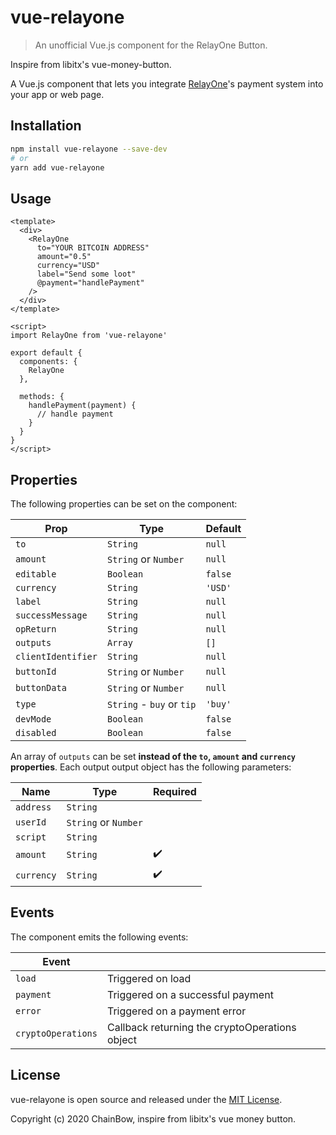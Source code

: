 # vue-relayone

> An unofficial Vue.js component for the RelayOne Button.

Inspire from libitx's vue-money-button.

A Vue.js component that lets you integrate [RelayOne](https://one.relayx.io/)'s payment system into your app or web page.

## Installation

```sh
npm install vue-relayone --save-dev
# or
yarn add vue-relayone
```

## Usage

```Vue
<template>
  <div>
    <RelayOne
      to="YOUR BITCOIN ADDRESS"
      amount="0.5"
      currency="USD"
      label="Send some loot"
      @payment="handlePayment"
    />
  </div>
</template>

<script>
import RelayOne from 'vue-relayone'

export default {
  components: {
    RelayOne
  },

  methods: {
    handlePayment(payment) {
      // handle payment
    }
  }
}
</script>
```

## Properties

The following properties can be set on the component:

| Prop          | Type                      | Default |
|---------------|---------------------------|---------|
| `to`          | `String`                  | `null`  |
| `amount`      | `String` or `Number`      | `null`  |
| `editable`    | `Boolean`                 | `false` |
| `currency`    | `String`                  | `'USD'` |
| `label`       | `String`                  | `null`  |
| `successMessage` | `String`               | `null`  |
| `opReturn`    | `String`                  | `null`  |
| `outputs`     | `Array`                   | `[]`    |
| `clientIdentifier` | `String`             | `null`  |
| `buttonId`    | `String` or `Number`      | `null`  |
| `buttonData`  | `String` or `Number`      | `null`  |
| `type`        | `String` - `buy` or `tip` | `'buy'` |
| `devMode`     | `Boolean`                 | `false` |
| `disabled`    | `Boolean`                 | `false` |

An array of `outputs` can be set **instead of the `to`, `amount` and `currency` properties**. Each output output object has the following parameters:

| Name         | Type                      | Required           |
|--------------|---------------------------|--------------------|
| `address`    | `String`                  |                    |
| `userId`     | `String` or `Number`      |                    |
| `script`     | `String`                  |                    |
| `amount`     | `String`                  | :heavy_check_mark: |
| `currency`   | `String`                  | :heavy_check_mark: |


## Events

The component emits the following events:

| Event     |                                   |
|-----------|-----------------------------------|
| `load`    | Triggered on load                 |
| `payment` | Triggered on a successful payment |
| `error`   | Triggered on a payment error      |
| `cryptoOperations` | Callback returning the cryptoOperations object |

## License

vue-relayone is open source and released under the [MIT License](license.md).

Copyright (c) 2020 ChainBow, inspire from libitx's vue money button.
